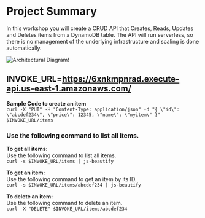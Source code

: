 # Project Summary <br>
<p>In this workshop you will create a CRUD API that Creates, Reads, Updates and Deletes items from a DynamoDB table. The API will run serverless, so there is no management of the underlying infrastructure and scaling is done automatically.</p>

![Architectural Diagram!](/assets/images/san-juan-mountains.jpg "Architectural Diagram!")



## INVOKE_URL=https://6xnkmpnrad.execute-api.us-east-1.amazonaws.com/

**Sample Code to create an item**<br>
`curl -X "PUT" -H "Content-Type: application/json" -d "{
    \"id\": \"abcdef234\",
    \"price\": 12345,
    \"name\": \"myitem\"
}" $INVOKE_URL/items`



### Use the following command to list all items.

**To get all items:**<br>
Use the following command to list all items.<br>
`curl -s $INVOKE_URL/items | js-beautify` <br>


**To get an item:**<br>
Use the following command to get an item by its ID.<br>
`curl -s $INVOKE_URL/items/abcdef234 | js-beautify`<br>

**To delete an item:**<br>
Use the following command to delete an item.<br>
`curl -X "DELETE" $INVOKE_URL/items/abcdef234`<br>
